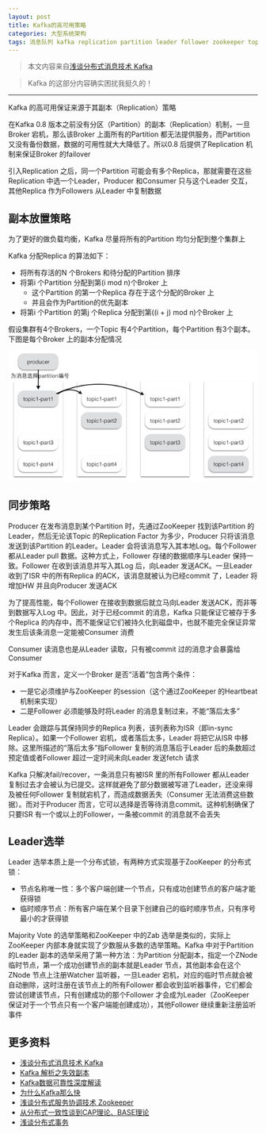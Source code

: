 ```yaml
---
layout: post
title: Kafka的高可用策略
categories: 大型系统架构 
tags: 消息队列 kafka replication partition leader follower zookeeper topic broker ISR producer consumer zab 生产者 消费者 分布式锁 分布式选举 
---
```


>本文内容来自[浅谈分布式消息技术 Kafka](http://www.linkedkeeper.com/detail/blog.action?bid=1016)

>Kafka 的这部分内容确实困扰我挺久的！

---

Kafka 的高可用保证来源于其副本（Replication）策略

在Kafka 0.8 版本之前没有分区（Partition）的副本（Replication）机制，一旦Broker 宕机，那么该Broker 上面所有的Partition 都无法提供服务，而Partition 又没有备份数据，数据的可用性就大大降低了。所以0.8 后提供了Replication 机制来保证Broker 的failover

引入Replication 之后，同一个Partition 可能会有多个Replica，那就需要在这些Replication 中选一个Leader，Producer 和Consumer 只与这个Leader 交互，其他Replica 作为Followers 从Leader 中复制数据

## 副本放置策略

为了更好的做负载均衡，Kafka 尽量将所有的Partition 均匀分配到整个集群上

Kafka 分配Replica 的算法如下：

* 将所有存活的N 个Brokers 和待分配的Partition 排序
* 将第i 个Partition 分配到第(i mod n)个Broker 上
	* 这个Partition 的第一个Replica 存在于这个分配的Broker 上
	* 并且会作为Partition的优先副本
* 将第i 个Partition 的第j 个Replica 分配到第((i + j) mod n)个Broker 上

假设集群有4个Brokers，一个Topic 有4个Partition，每个Partition 有3个副本。下图是每个Broker 上的副本分配情况

![](../media/image/2019-03-16/01.jpg)

## 同步策略

Producer 在发布消息到某个Partition 时，先通过ZooKeeper 找到该Partition 的Leader，然后无论该Topic 的Replication Factor 为多少，Producer 只将该消息发送到该Partition 的Leader。Leader 会将该消息写入其本地Log。每个Follower 都从Leader pull 数据。这种方式上，Follower 存储的数据顺序与Leader 保持一致。Follower 在收到该消息并写入其Log 后，向Leader 发送ACK。一旦Leader 收到了ISR 中的所有Replica 的ACK，该消息就被认为已经commit 了，Leader 将增加HW 并且向Producer 发送ACK

为了提高性能，每个Follower 在接收到数据后就立马向Leader 发送ACK，而非等到数据写入Log 中。因此，对于已经commit 的消息，Kafka 只能保证它被存于多个Replica 的内存中，而不能保证它们被持久化到磁盘中，也就不能完全保证异常发生后该条消息一定能被Consumer 消费

Consumer 读消息也是从Leader 读取，只有被commit 过的消息才会暴露给Consumer

对于Kafka 而言，定义一个Broker 是否“活着”包含两个条件：

* 一是它必须维护与ZooKeeper 的session（这个通过ZooKeeper 的Heartbeat 机制来实现）
* 二是Follower 必须能够及时将Leader 的消息复制过来，不能“落后太多”

Leader 会跟踪与其保持同步的Replica 列表，该列表称为ISR（即in-sync Replica）。如果一个Follower 宕机，或者落后太多，Leader 将把它从ISR 中移除。这里所描述的“落后太多”指Follower 复制的消息落后于Leader 后的条数超过预定值或者Follower 超过一定时间未向Leader 发送fetch 请求

Kafka 只解决fail/recover，一条消息只有被ISR 里的所有Follower 都从Leader 复制过去才会被认为已提交。这样就避免了部分数据被写进了Leader，还没来得及被任何Follower 复制就宕机了，而造成数据丢失（Consumer 无法消费这些数据）。而对于Producer 而言，它可以选择是否等待消息commit。这种机制确保了只要ISR 有一个或以上的Follower，一条被commit 的消息就不会丢失

## Leader选举

Leader 选举本质上是一个分布式锁，有两种方式实现基于ZooKeeper 的分布式锁：

* 节点名称唯一性：多个客户端创建一个节点，只有成功创建节点的客户端才能获得锁
* 临时顺序节点：所有客户端在某个目录下创建自己的临时顺序节点，只有序号最小的才获得锁

Majority Vote 的选举策略和ZooKeeper 中的Zab 选举是类似的，实际上ZooKeeper 内部本身就实现了少数服从多数的选举策略。Kafka 中对于Partition 的Leader 副本的选举采用了第一种方法：为Partition 分配副本，指定一个ZNode 临时节点，第一个成功创建节点的副本就是Leader 节点，其他副本会在这个ZNode 节点上注册Watcher 监听器，一旦Leader 宕机，对应的临时节点就会被自动删除，这时注册在该节点上的所有Follower 都会收到监听器事件，它们都会尝试创建该节点，只有创建成功的那个Follower 才会成为Leader（ZooKeeper 保证对于一个节点只有一个客户端能创建成功），其他Follower 继续重新注册监听事件

## 更多资料

* [浅谈分布式消息技术 Kafka](http://www.linkedkeeper.com/detail/blog.action?bid=1016)
* [Kafka 解析之失效副本](http://www.iocoder.cn/Kafka/failure-of-copy/)
* [Kafka数据可靠性深度解读](https://blog.csdn.net/u013256816/article/details/71091774)
* [为什么Kafka那么快](https://blog.csdn.net/z69183787/article/details/80323581)
* [浅谈分布式服务协调技术 Zookeeper](http://www.linkedkeeper.com/detail/blog.action?bid=1014)
* [从分布式一致性谈到CAP理论、BASE理论](https://www.cnblogs.com/szlbm/p/5588543.html)
* [浅谈分布式事务](http://www.linkedkeeper.com/detail/blog.action?bid=1013)
